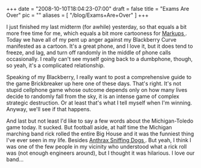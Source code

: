 
+++
date = "2008-10-10T18:04:23-07:00"
draft = false
title = "Exams Are Over"
pic = ""
aliases = [
  "/blog/Exams+Are+Over"
]
+++

<p>I just finished my last midterm (for awhile) yesterday, so that equals a bit more free time for me, which     equals a bit more cartooness for <a href="http://www.markupcartoons.com/"> Markups </a>.  Today we have     all of my pent up anger against my Blackberry Curve manifested as a cartoon.  It's a great phone, and I love     it, but it does tend to freeze, and lag, and turn off randomly in the middle of phone calls occasionally.     I really can't see myself going back to a dumbphone, though, so yeah, it's a complicated relationship.</p>
<p>Speaking of my Blackberry, I really want to post a comprehensive guide to the game Brickbreaker up here one     of these days.  That's right.  It's not stupid cellphone game whose outcome depends only on how many lives      decide to randomly fall from the sky, it is an intense game of complex strategic destruction.  Or at least     that's what I tell myself when I'm winning.  Anyway, we'll see if that happens.</p>
<p>And last but not least I'd like to say a few words about the Michigan-Toledo game today.  It sucked.  But      football aside, at half time the Michigan marching band rick rolled the entire Big House and it was the      funniest thing I've ever seen in my life.  Besides <a href="http://markupcartoons.com/cartoon19.html">      Anthrax Sniffing Dogs </a>.  But yeah, I think I was one of the few people in my vicinity who understood      what a rick roll was (not enough engineers around), but I thought it was hilarious.  I love our band...</p>